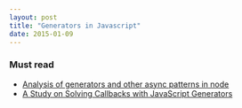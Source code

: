 ```yaml
---
layout: post
title: "Generators in Javascript"
date: 2015-01-09
---
```

### Must read
* [Analysis of generators and other async patterns in node](http://spion.github.io/posts/analysis-generators-and-other-async-patterns-node.html)
* [A Study on Solving Callbacks with JavaScript Generators](http://jlongster.com/A-Study-on-Solving-Callbacks-with-JavaScript-Generators)